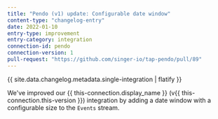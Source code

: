 ```yaml
---
title: "Pendo (v1) update: Configurable date window"
content-type: "changelog-entry"
date: 2022-01-10
entry-type: improvement
entry-category: integration
connection-id: pendo
connection-version: 1
pull-request: "https://github.com/singer-io/tap-pendo/pull/89"
---
```

{{ site.data.changelog.metadata.single-integration | flatify }}

We've improved our {{ this-connection.display_name }} (v{{ this-connection.this-version }}) integration by adding a date window with a configurable size to the `Events` stream.